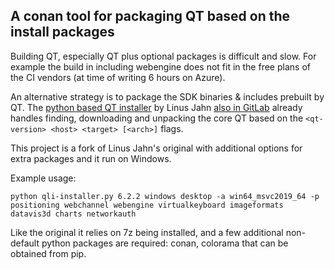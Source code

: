 ## A conan tool for packaging QT based on the install packages

Building QT, especially QT plus optional packages is difficult and slow. 
For example the build in including webengine does not fit in the free plans of the CI vendors (at time of writing 6 hours on Azure).

An alternative strategy is to package the SDK binaries & includes prebuilt by QT. The [python based QT installer](https://lnj.gitlab.io/post/qli-installer/) 
by Linus Jahn [also in GitLab](https://git.kaidan.im/lnj/qli-installer) already handles finding, downloading and unpacking the core
QT based on the `<qt-version> <host> <target> [<arch>]` flags. 

This project is a fork of Linus Jahn's original with additional options for extra packages and it run on Windows.

Example usage:

``python qli-installer.py 6.2.2 windows desktop -a win64_msvc2019_64 -p positioning webchannel webengine virtualkeyboard imageformats datavis3d charts networkauth``

Like the original it relies on 7z being installed, and a few additional non-default python packages are required: conan, colorama that can be obtained from pip.

